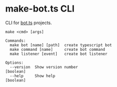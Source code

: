 # make-bot.ts CLI

CLI for [bot.ts](https://github.com/CamilleAbella/bot.ts) projects.

```
make <cmd> [args]

Commands:
  make bot [name] [path]  create typescript bot
  make command [name]     create bot command
  make listener [event]   create bot listener

Options:
  --version  Show version number                                       [boolean]
  --help     Show help                                                 [boolean]

```